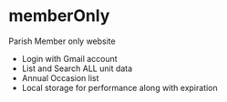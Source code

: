 # memberOnly
Parish Member only website

- Login with Gmail account
- List and Search ALL unit data
- Annual Occasion list
- Local storage for performance along with expiration
